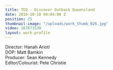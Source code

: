 ```yaml
---
title: TEQ - Discover Outback Queensland
date: 2016-10-18 04:04:00 Z
position: 25
thumbnail-image: "/uploads/work_thumb_026.jpg"
video: 167671538
layout: work-profile
---
```


Director: Hanah Arioti<br>
DOP: Matt Bamkin<br>
Producer: Sean Kennedy <br>
Editor/Colourist: Pete Christie<br>